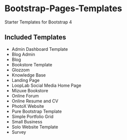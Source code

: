 # Bootstrap-Pages-Templates
 Starter Templates for Bootstrap 4

## Included Templates
+ Admin Dashboard Template
+ Blog Admin
+ Blog
+ Bookstore Template
+ Glozzom
+ Knowledge Base
+ Landing Page
+ LoopLab Social Media Home Page
+ Mizuxe Bookstore
+ Online Forum
+ Online Resume and CV
+ PhotoX Website
+ Pure Bootstrap Template
+ Simple Portfolio Grid
+ Small Business
+ Solo Website Template
+ Survey
